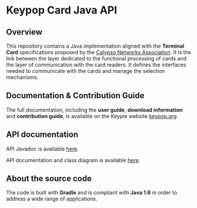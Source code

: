 # Keypop Card Java API

## Overview

This repository contains a Java implementation aligned with the **Terminal Card** specifications 
proposed by the [Calypso Networks Association](https://www.calypsonet.org). It is the link between the layer dedicated 
to the functional processing of cards and the layer of communication with the card readers. It defines the interfaces 
needed to communicate with the cards and manage the selection mechanisms.

## Documentation & Contribution Guide

The full documentation, including the **user guide**, **download information** and **contribution guide**, is available
on the Keyple website [keypop.org](https://eclipse-keypop.github.io/keypop-website/).

## API documentation

API Javadoc is available [here](https://eclipse-keypop.github.io/keypop-card-java-api).

API documentation and class diagram is available
[here](https://terminal-api.calypsonet.org/apis/calypsonet-terminal-card-api/).

## About the source code

The code is built with **Gradle** and is compliant with **Java 1.6** in order to address a wide range of applications.

